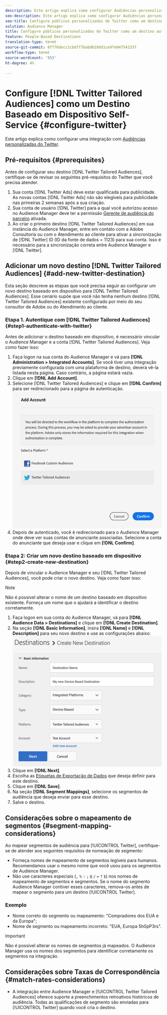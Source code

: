 ```yaml
---
description: Este artigo explica como configurar Audiências personalizadas do Twitter para integrações novas e existentes.
seo-description: Este artigo explica como configurar Audiências personalizadas do Twitter para integrações novas e existentes.
seo-title: Configure públicos personalizados do Twitter como um destino autoatendido com base em dispositivo
solution: Audience Manager
title: Configure públicos personalizados do Twitter como um destino autoatendido com base em dispositivo
feature: People-Based Destinations
translation-type: tm+mt
source-git-commit: 8ff76decc1cbd7f7babd619dd1ce9fe047541337
workflow-type: tm+mt
source-wordcount: '553'
ht-degree: 4%

---
```



# Configure [!DNL Twitter Tailored Audiences] como um Destino Baseado em Dispositivo Self-Service {#configure-twitter}

Este artigo explica como configurar uma integração com [Audiências personalizadas do Twitter](https://business.twitter.com/en/targeting/tailored-audiences.html).

## Pré-requisitos {#prerequisites}

Antes de configurar seu destino [!DNL Twitter Tailored Audiences], certifique-se de revisar os seguintes pré-requisitos do Twitter que você precisa atender.

1. Sua conta [!DNL Twitter Ads] deve estar qualificada para publicidade. As novas contas [!DNL Twitter Ads] não são elegíveis para publicidade nas primeiras 2 semanas após a sua criação.
2. Sua conta de usuário [!DNL Twitter] para a qual você autorizou acesso no Audience Manager deve ter a permissão [Gerente de audiência do parceiro](https://business.twitter.com/en/help/troubleshooting/multi-user-login-faq.html#accesslevels) ativada.
3. Ao criar o primeiro destino [!DNL Twitter Tailored Audiences] em sua instância do Audience Manager, entre em contato com a Adobe Consultoria ou com o Atendimento ao cliente para ativar a sincronização de [!DNL Twitter] ID (ID da fonte de dados = 1123) para sua conta. Isso é necessário para a sincronização correta entre Audience Manager e [!DNL Twitter].

## Adicionar um novo destino [!DNL Twitter Tailored Audiences] {#add-new-twitter-destination}

Esta seção descreve as etapas que você precisa seguir ao configurar um novo destino baseado em dispositivo para [!DNL Twitter Tailored Audiences]. Esse cenário supõe que você não tenha nenhum destino [!DNL Twitter Tailored Audiences] existente configurado por meio do seu consultor de Adobe ou do Atendimento ao cliente.

### Etapa 1. Autentique com [!DNL Twitter Tailored Audiences] {#step1-authenticate-with-twitter}

Antes de adicionar o destino baseado em dispositivo, é necessário vincular o Audience Manager e a conta [!DNL Twitter Tailored Audiences]. Veja como fazer isso:

1. Faça logon na sua conta do Audience Manager e vá para **[!DNL Administration > Integrated Accounts]**. Se você tiver uma integração previamente configurada com uma plataforma de destino, deverá vê-la listada nesta página. Caso contrário, a página estará vazia.
1. Clique em **[!DNL Add Account]**.
1. Selecione [!DNL Twitter Tailored Audiences] e clique em **[!DNL Confirm]** para ser redirecionado para a página de autenticação.                     ![plataformas integradas](assets/dbd-integrated-platforms.png)
1. Depois de autenticado, você é redirecionado para o Audience Manager onde deve ver suas contas de anunciante associadas. Selecione a conta do anunciante que deseja usar e clique em **[!DNL Confirm]**.

### Etapa 2: Criar um novo destino baseado em dispositivo {#step2-create-new-destination}

Depois de vincular o Audience Manager e seu [!DNL Twitter Tailored Audiences], você pode criar o novo destino. Veja como fazer isso:

>[!NOTE]
>
>Não é possível alterar o nome de um destino baseado em dispositivo existente. Forneça um nome que o ajudará a identificar o destino corretamente.

1. Faça logon em sua conta do Audience Manager, vá para **[!DNL Audience Data > Destinations]** e clique em **[!DNL Create Destination]**.
1. Na seção **[!DNL Basic Information]**, insira **[!DNL Name]** e **[!DNL Description]** para seu novo destino e use as configurações abaixo: ![configuração](assets/dbd-new-basic.png)
1. Clique em **[!DNL Next]**.
1. Escolha as [Etiquetas de Exportação de Dados](/help/using/features/data-export-controls.md#controls-labels) que deseja definir para este destino.
1. Clique em **[!DNL Save]**.
1. Na seção **[!DNL Segment Mappings]**, selecione os segmentos de audiência que deseja enviar para esse destino.
1. Salve o destino.

## Considerações sobre o mapeamento de segmentos {#segment-mapping-considerations}

Ao mapear segmentos de audiência para [!UICONTROL Twitter], certifique-se de atender aos seguintes requisitos de nomeação de segmento:

* Forneça nomes de mapeamento de segmentos legíveis para humanos. Recomendamos usar o mesmo nome que você usou para os segmentos de Audience Manager.
* Não use caracteres especiais (`,` `%` `:` `;` `@` `/` `=` `?` `$`) nos nomes de mapeamento de segmentos e segmentos. Se o nome do segmento Audience Manager contiver esses caracteres, remova-os antes de mapear o segmento para um destino [!UICONTROL Twitter].

### Exemplo

* Nome correto do segmento ou mapeamento: &quot;Compradores dos EUA e da Europa&quot;;
* Nome de segmento ou mapeamento incorreto: &quot;EUA, Europa 5h0pP3rs&quot;.

>[!IMPORTANT]
>
>Não é possível alterar os nomes de segmentos já mapeados. O Audience Manager usa os nomes dos segmentos para identificar corretamente os segmentos na integração.

## Considerações sobre Taxas de Correspondência {#match-rates-considerations}

* A integração entre Audience Manager e [!UICONTROL Twitter Tailored Audiences] oferece suporte a preenchimentos retroativos históricos de audiência. Todas as qualificações de segmento são enviadas para [!UICONTROL Twitter] quando você cria o destino.
